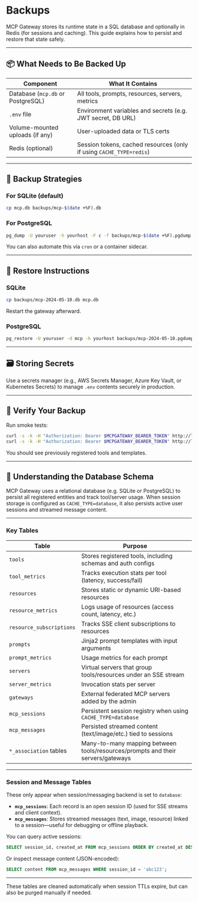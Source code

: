 # Backups

MCP Gateway stores its runtime state in a SQL database and optionally in Redis (for sessions and caching). This guide explains how to persist and restore that state safely.

---

## 📦 What Needs to Be Backed Up

| Component | What It Contains |
|----------|------------------|
| Database (`mcp.db` or PostgreSQL) | All tools, prompts, resources, servers, metrics |
| `.env` file | Environment variables and secrets (e.g. JWT secret, DB URL) |
| Volume-mounted uploads (if any) | User-uploaded data or TLS certs |
| Redis (optional) | Session tokens, cached resources (only if using `CACHE_TYPE=redis`) |

---

## 💾 Backup Strategies

### For SQLite (default)

```bash
cp mcp.db backups/mcp-$(date +%F).db
```

### For PostgreSQL

```bash
pg_dump -U youruser -h yourhost -F c -f backups/mcp-$(date +%F).pgdump
```

You can also automate this via `cron` or a container sidecar.

---

## 🔁 Restore Instructions

### SQLite

```bash
cp backups/mcp-2024-05-10.db mcp.db
```

Restart the gateway afterward.

### PostgreSQL

```bash
pg_restore -U youruser -d mcp -h yourhost backups/mcp-2024-05-10.pgdump
```

---

## 🗃 Storing Secrets

Use a secrets manager (e.g., AWS Secrets Manager, Azure Key Vault, or Kubernetes Secrets) to manage `.env` contents securely in production.

---

## 🧪 Verify Your Backup

Run smoke tests:

```bash
curl -s -k -H "Authorization: Bearer $MCPGATEWAY_BEARER_TOKEN" http://localhost:4444/tools
curl -s -k -H "Authorization: Bearer $MCPGATEWAY_BEARER_TOKEN" http://localhost:4444/prompts
```

You should see previously registered tools and templates.


---

## 🧬 Understanding the Database Schema

MCP Gateway uses a relational database (e.g. SQLite or PostgreSQL) to persist all registered entities and track tool/server usage. When session storage is configured as `CACHE_TYPE=database`, it also persists active user sessions and streamed message content.

---

### Key Tables

| Table | Purpose |
|-------|---------|
| `tools` | Stores registered tools, including schemas and auth configs |
| `tool_metrics` | Tracks execution stats per tool (latency, success/fail) |
| `resources` | Stores static or dynamic URI-based resources |
| `resource_metrics` | Logs usage of resources (access count, latency, etc.) |
| `resource_subscriptions` | Tracks SSE client subscriptions to resources |
| `prompts` | Jinja2 prompt templates with input arguments |
| `prompt_metrics` | Usage metrics for each prompt |
| `servers` | Virtual servers that group tools/resources under an SSE stream |
| `server_metrics` | Invocation stats per server |
| `gateways` | External federated MCP servers added by the admin |
| `mcp_sessions` | Persistent session registry when using `CACHE_TYPE=database` |
| `mcp_messages` | Persisted streamed content (text/image/etc.) tied to sessions |
| `*_association` tables | Many-to-many mapping between tools/resources/prompts and their servers/gateways |

---

### Session and Message Tables

These only appear when session/messaging backend is set to `database`:

- **`mcp_sessions`**: Each record is an open session ID (used for SSE streams and client context).
- **`mcp_messages`**: Stores streamed messages (text, image, resource) linked to a session—useful for debugging or offline playback.

You can query active sessions:

```sql
SELECT session_id, created_at FROM mcp_sessions ORDER BY created_at DESC;
```

Or inspect message content (JSON-encoded):

```sql
SELECT content FROM mcp_messages WHERE session_id = 'abc123';
```

---

These tables are cleaned automatically when session TTLs expire, but can also be purged manually if needed.

